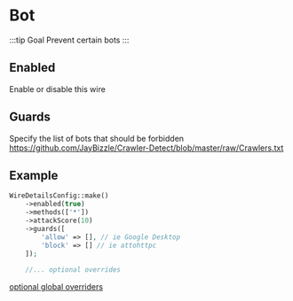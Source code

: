 # Bot
:::tip Goal
Prevent certain bots
:::

## Enabled
Enable or disable this wire

<!--@include: ./_methods.md-->

<!--@include: ./_attackscore.md-->

## Guards
Specify the list of bots that should be forbidden
https://github.com/JayBizzle/Crawler-Detect/blob/master/raw/Crawlers.txt

<!--@include: ./_guards.md-->

## Example
```php
WireDetailsConfig::make()
    ->enabled(true)
    ->methods(['*'])
    ->attackScore(10)
    ->guards([
        'allow' => [], // ie Google Desktop
        'block' => [] // ie attohttpc
    ]);
    
    //... optional overrides        
````

[optional global overriders](./optionals.md)

